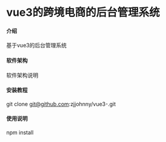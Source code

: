 # vue3的跨境电商的后台管理系统

#### 介绍
基于vue3的后台管理系统

#### 软件架构
软件架构说明


#### 安装教程
git clone git@github.com:zjjohnny/vue3-.git

#### 使用说明
 npm install 
